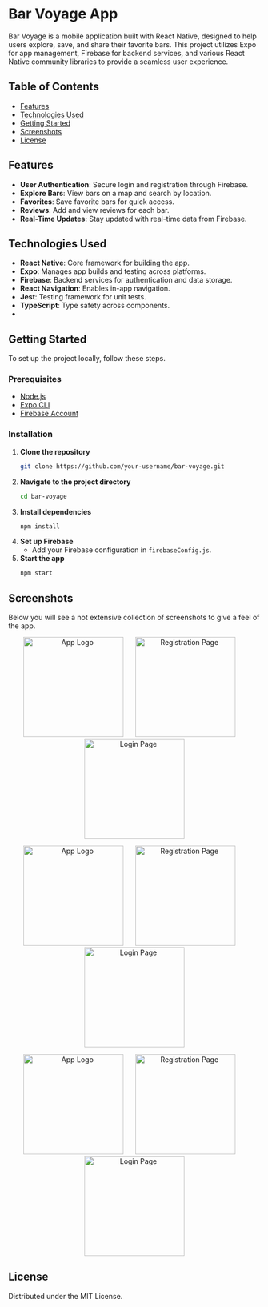 # Bar Voyage App

Bar Voyage is a mobile application built with React Native, designed to help users explore, save, and share their favorite bars. This project utilizes Expo for app management, Firebase for backend services, and various React Native community libraries to provide a seamless user experience.

## Table of Contents

- [Features](#features)
- [Technologies Used](#technologies-used)
- [Getting Started](#getting-started)
- [Screenshots](#screen-shots)
- [License](#license)

## Features

- **User Authentication**: Secure login and registration through Firebase.
- **Explore Bars**: View bars on a map and search by location.
- **Favorites**: Save favorite bars for quick access.
- **Reviews**: Add and view reviews for each bar.
- **Real-Time Updates**: Stay updated with real-time data from Firebase.

## Technologies Used

- **React Native**: Core framework for building the app.
- **Expo**: Manages app builds and testing across platforms.
- **Firebase**: Backend services for authentication and data storage.
- **React Navigation**: Enables in-app navigation.
- **Jest**: Testing framework for unit tests.
- **TypeScript**: Type safety across components.
-

## Getting Started

To set up the project locally, follow these steps.

### Prerequisites

- [Node.js](https://nodejs.org/en/download/)
- [Expo CLI](https://docs.expo.dev/get-started/installation/)
- [Firebase Account](https://firebase.google.com/)

### Installation

1. **Clone the repository**
   ```bash
   git clone https://github.com/your-username/bar-voyage.git
   ```
2. **Navigate to the project directory**
   ```bash
   cd bar-voyage
   ```
3. **Install dependencies**
   ```bash
   npm install
   ```
4. **Set up Firebase**
   - Add your Firebase configuration in `firebaseConfig.js`.
5. **Start the app**
   ```bash
   npm start
   ```

## Screenshots

Below you will see a not extensive collection of screenshots to give a feel of the app.

<p align="center">
  <img src="./assets/public/picture1.png" alt="App Logo" width="200" style="margin-right: 20px;"/>
  <img src="./assets/public/login.png" alt="Registration Page" width="200" style="margin-right: 20px;"/>
  <img src="./assets/public/home.png" alt="Login Page" width="200"/>
</p>

<p align="center">
  <img src="./assets/public/details.png" alt="App Logo" width="200" style="margin-right: 20px;"/>
  <img src="./assets/public/emptyFavorites.png" alt="Registration Page" width="200" style="margin-right: 20px;"/>
  <img src="./assets/public/withFavorites.png" alt="Login Page" width="200"/>
</p>

<p align="center">
  <img src="./assets/public/location.png" alt="App Logo" width="200" style="margin-right: 20px;"/>
  <img src="./assets/public/filters.png" alt="Registration Page" width="200" style="margin-right: 20px;"/>
  <img src="./assets/public/editProfile.png" alt="Login Page" width="200"/>
</p>

## License

Distributed under the MIT License.
